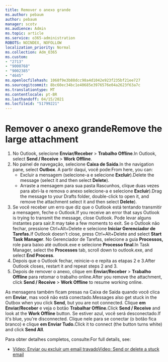 ```yaml
---
title: Remover o anexo grande
ms.author: pebaum
author: pebaum
manager: scotv
ms.audience: Admin
ms.topic: article
ms.service: o365-administration
ROBOTS: NOINDEX, NOFOLLOW
localization_priority: Normal
ms.collection: Adm_O365
ms.custom:
- "2713"
- "9000768"
- "9002385"
- "4645"
ms.openlocfilehash: 1068f9e3b88dcc98a4d1042e923f235bf21ee727
ms.sourcegitcommit: 8bc60ec34bc1e40685e3976576e04a2623f63a7c
ms.translationtype: MT
ms.contentlocale: pt-BR
ms.lasthandoff: 04/15/2021
ms.locfileid: "51799221"
---
```

# <a name="remove-the-large-attachment"></a><span data-ttu-id="2fc6f-102">Remover o anexo grande</span><span class="sxs-lookup"><span data-stu-id="2fc6f-102">Remove the large attachment</span></span>

1. <span data-ttu-id="2fc6f-103">No Outlook, selecione **Enviar/Receber**  >  **Trabalho Offline**.</span><span class="sxs-lookup"><span data-stu-id="2fc6f-103">In Outlook, select **Send / Receive** > **Work Offline**.</span></span> 
2. <span data-ttu-id="2fc6f-104">No painel de navegação, selecione **Caixa de Saída**.</span><span class="sxs-lookup"><span data-stu-id="2fc6f-104">In the navigation pane, select **Outbox**.</span></span> <span data-ttu-id="2fc6f-105">A partir daqui, você pode:</span><span class="sxs-lookup"><span data-stu-id="2fc6f-105">From here, you can:</span></span> 
    - <span data-ttu-id="2fc6f-106">Excluir a mensagem (selecione-a e selecione **Excluir**).</span><span class="sxs-lookup"><span data-stu-id="2fc6f-106">Delete the message (select it and then select **Delete**).</span></span>
    - <span data-ttu-id="2fc6f-107">Arraste a mensagem para sua pasta Rascunhos, clique duas vezes para abri-la e remova o anexo selecione-a e selecione **Excluir**).</span><span class="sxs-lookup"><span data-stu-id="2fc6f-107">Drag the message to your Drafts folder, double-click to open it, and remove the attachment select it and then select **Delete**).</span></span>
3. <span data-ttu-id="2fc6f-108">Se você receber um erro que diz que o Outlook está tentando transmitir a mensagem, feche o Outlook.</span><span class="sxs-lookup"><span data-stu-id="2fc6f-108">If you receive an error that says Outlook is trying to transmit the message, close Outlook.</span></span> <span data-ttu-id="2fc6f-109">Pode levar alguns instantes para sair.</span><span class="sxs-lookup"><span data-stu-id="2fc6f-109">It may take a few moments to exit.</span></span> <span data-ttu-id="2fc6f-110">Se o Outlook não fechar, pressione Ctrl+Alt+Delete e selecione **Iniciar Gerenciador de Tarefas.**</span><span class="sxs-lookup"><span data-stu-id="2fc6f-110">If Outlook doesn't close, press Ctrl+Alt+Delete and select **Start Task Manager**.</span></span> <span data-ttu-id="2fc6f-111">No Gerenciador de Tarefas, selecione a guia **Processos,** role para baixo até outlook.exe e selecione **Processo final**.</span><span class="sxs-lookup"><span data-stu-id="2fc6f-111">In Task Manager, select the **Processes** tab, scroll down to outlook.exe, and select **End Process**.</span></span>
4. <span data-ttu-id="2fc6f-112">Depois que o Outlook fechar, reinicie-o e repita as etapas 2 e 3.</span><span class="sxs-lookup"><span data-stu-id="2fc6f-112">After Outlook closes, restart it and repeat steps 2 and 3.</span></span> 
5. <span data-ttu-id="2fc6f-113">Depois de remover o anexo, clique em **Enviar/Receber**  >  **Trabalho Offline** para retomar o trabalho online.</span><span class="sxs-lookup"><span data-stu-id="2fc6f-113">After you remove the attachment, click **Send / Receive** > **Work Offline** to resume working online.</span></span> 

<span data-ttu-id="2fc6f-114">As mensagens também ficam presas na Caixa de Saída quando você clica em **Enviar**, mas você não está conectado.</span><span class="sxs-lookup"><span data-stu-id="2fc6f-114">Messages also get stuck in the Outbox when you click **Send**, but you are not connected.</span></span> <span data-ttu-id="2fc6f-115">Clique **em Enviar/Receber** e veja o botão **Trabalhar Offline.**</span><span class="sxs-lookup"><span data-stu-id="2fc6f-115">Click **Send / Receive** and look at the **Work Offline** button.</span></span> <span data-ttu-id="2fc6f-116">Se estiver azul, você será desconectado.</span><span class="sxs-lookup"><span data-stu-id="2fc6f-116">If it's blue, you're disconnected.</span></span> <span data-ttu-id="2fc6f-117">Clique nele para se conectar (o botão fica branco) e clique **em Enviar Tudo.**</span><span class="sxs-lookup"><span data-stu-id="2fc6f-117">Click it to connect (the button turns white) and click **Send All**.</span></span>
 
 <span data-ttu-id="2fc6f-118">Para obter detalhes completos, consulte:</span><span class="sxs-lookup"><span data-stu-id="2fc6f-118">For full details, see:</span></span>
- [<span data-ttu-id="2fc6f-119">Vídeo: Enviar ou excluir um email travado</span><span class="sxs-lookup"><span data-stu-id="2fc6f-119">Video: Send or delete a stuck email</span></span>](https://support.office.com/article/Video-Send-or-delete-an-email-stuck-in-your-outbox-26d5d34a-4e5f-444a-a9e8-44db04a94dec) 